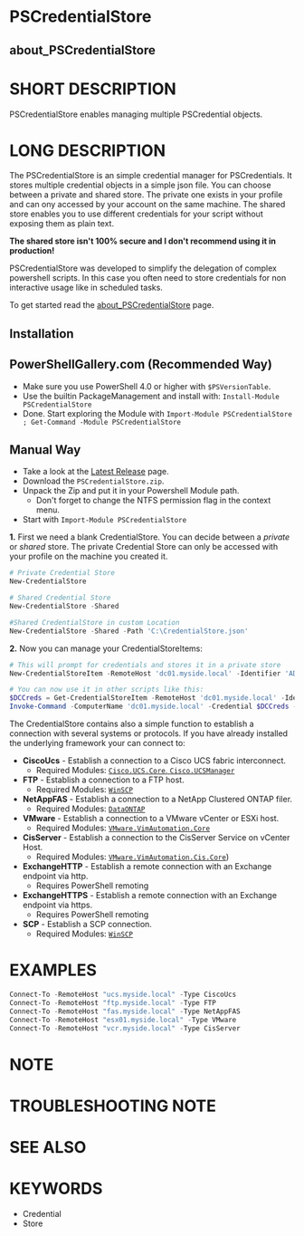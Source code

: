 ﻿# PSCredentialStore
## about_PSCredentialStore


# SHORT DESCRIPTION
PSCredentialStore enables managing multiple PSCredential objects.


# LONG DESCRIPTION
The PSCredentialStore is an simple credential manager for PSCredentials. It stores multiple credential objects in a
simple json file. You can choose between a private and shared store. The private one exists in your profile and can
ony accessed by your account on the same machine. The shared store enables you to use different credentials for your
script without exposing them as plain text.

**The shared store isn't 100% secure and I don't recommend using it in production!**

PSCredentialStore was developed to simplify the delegation of complex powershell scripts. In this case you often
need to store credentials for non interactive usage like in scheduled tasks.

To get started read the [about_PSCredentialStore](/src/en-US/about_PSCredential.help.txt) page.


## Installation

## PowerShellGallery.com (Recommended Way)

* Make sure you use PowerShell 4.0 or higher with `$PSVersionTable`.
* Use the builtin PackageManagement and install with: `Install-Module PSCredentialStore`
* Done. Start exploring the Module with `Import-Module PSCredentialStore ; Get-Command -Module PSCredentialStore`

## Manual Way

* Take a look at the [Latest Release](https://github.com/OCram85/PSCredentialStore/releases/latest) page.
* Download the `PSCredentialStore.zip`.
* Unpack the Zip and put it in your Powershell Module path.
  * Don't forget to change the NTFS permission flag in the context menu.
* Start with `Import-Module PSCredentialStore`

**1.** First we need a blank CredentialStore. You can decide between a *private* or *shared* store. The private
Credential Store can only be accessed with your profile on the machine you created it.
```powershell
# Private Credential Store
New-CredentialStore

# Shared Credential Store
New-CredentialStore -Shared

#Shared CredentialStore in custom Location
New-CredentialStore -Shared -Path 'C:\CredentialStore.json'
```

**2.** Now you can manage your CredentialStoreItems:
```powershell
# This will prompt for credentials and stores it in a private store
New-CredentialStoreItem -RemoteHost 'dc01.myside.local' -Identifier 'AD'

# You can now use it in other scripts like this:
$DCCreds = Get-CredentialStoreItem -RemoteHost 'dc01.myside.local' -Identifier 'AD'
Invoke-Command -ComputerName 'dc01.myside.local' -Credential $DCCreds -ScripBlock {Get-Process}
```

The CredentialStore contains also a simple function to establish a connection with several systems or protocols.
If you have already installed the underlying framework your can connect to:

* **CiscoUcs** - Establish a connection to a Cisco UCS fabric interconnect.
  * Required Modules: [`Cisco.UCS.Core`, `Cisco.UCSManager`](https://software.cisco.com/download/release.html?i=!y&mdfid=286305108&softwareid=284574017&release=2.1.1)
* **FTP** - Establish a connection to a FTP host.
  * Required Modules: [`WinSCP`](https://www.powershellgallery.com/packages/WinSCP)
* **NetAppFAS** - Establish a connection to a NetApp Clustered ONTAP filer.
  * Required Modules: [`DataONTAP`](http://mysupport.netapp.com/tools/info/ECMLP2310788I.html?productID=61926)
* **VMware** - Establish a connection to a VMware vCenter or ESXi host.
  * Required Modules: [`VMware.VimAutomation.Core`](https://www.powershellgallery.com/packages/VMware.PowerCLI)
* **CisServer** - Establish a connection to the CisServer Service on vCenter Host.
  * Required Modules: [`VMware.VimAutomation.Cis.Core`](https://www.powershellgallery.com/packages/VMware.PowerCLI))
* **ExchangeHTTP** - Establish a remote connection with an Exchange endpoint via http.
  * Requires PowerShell remoting
* **ExchangeHTTPS** - Establish a remote connection with an Exchange endpoint via https.
  * Requires PowerShell remoting
* **SCP** - Establish a SCP connection.
  * Required Modules: [`WinSCP`](https://www.powershellgallery.com/packages/WinSCP)
# EXAMPLES

```powershell
Connect-To -RemoteHost "ucs.myside.local" -Type CiscoUcs
Connect-To -RemoteHost "ftp.myside.local" -Type FTP
Connect-To -RemoteHost "fas.myside.local" -Type NetAppFAS
Connect-To -RemoteHost "esx01.myside.local" -Type VMware
Connect-To -RemoteHost "vcr.myside.local" -Type CisServer
```
# NOTE


# TROUBLESHOOTING NOTE


# SEE ALSO


# KEYWORDS

- Credential
- Store
